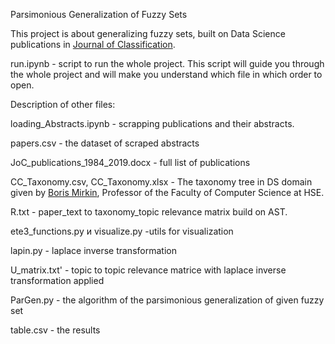 Parsimonious Generalization of Fuzzy Sets

This project is about generalizing fuzzy sets, built on Data Science publications in [Journal of Classification](https://www.springer.com/journal/357).

run.ipynb -  script to run the whole project. This script will guide you through the whole project and will make you understand which file in which order to open.

Description of other files:

  loading_Abstracts.ipynb - scrapping publications and their abstracts.

  papers.csv - the dataset of scraped abstracts

  JoC_publications_1984_2019.docx - full list of publications

  СС_Taxonomy.csv, СС_Taxonomy.xlsx - The taxonomy tree in DS domain given by [Boris Mirkin](https://www.hse.ru/staff/bmirkin), Professor of the Faculty of Computer
  Science at HSE.

  R.txt - paper_text to taxonomy_topic relevance matrix build on AST.

  ete3_functions.py и visualize.py -utils for visualization 

  lapin.py - laplace inverse transformation

  U_matrix.txt' - topic to topic relevance matrice with laplace inverse transformation applied
  
  ParGen.py - the algorithm of the parsimonious generalization of given fuzzy set
  
  table.csv - the results

